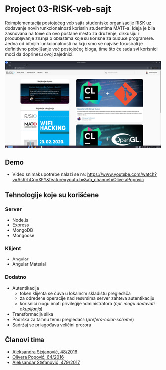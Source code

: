 # Project 03-RISK-veb-sajt

Reimplementacija postojećeg veb sajta studentske organizacije RISK uz dodavanje novih funkcionalnosti korisnih studentima MATF-a. Ideja je bila zasnovana na tome da ovo postane mesto za druženje, diskusiju i produbljivanje znanja o oblastima koje su korisne za buduće programere. Jedna od bitnijih funkcionalnosti na koju smo se najviše fokusirali je definitivno poboljšanje već postojećeg bloga, time što će sada svi korisnici moći da doprinesu ovoj zajednici.

![](screenshots/Screenshot_20200910_162650.png)

## Demo

- Video snimak upotrebe nalazi se na: https://www.youtube.com/watch?v=AsRrhCqnXPY&feature=youtu.be&ab_channel=OliveraPopovic

## Tehnologije koje su korišćene
### Server
- Node.js
- Express
- MongoDB
- Mongoose
### Klijent
- Angular
- Angular Material

### Dodatno
- Autentikacija
  - token klijenta se čuva u lokalnom skladištu pregledača
  - za određene operacije nad resursima server zahteva autentikaciju
  - korisnici mogu imati privilegije administratora (_npr. mogu dodavati okupljanja_)
- Transformacija slika
- Podrška za tamnu temu pregledača (_prefers-color-scheme_)
- Sadržaj se prilagođava veličini prozora

## Članovi tima

- [Aleksandra Stojanović, 48/2016](https://gitlab.com/alex-x-o)
- [Olivera Popović, 64/2016](https://gitlab.com/popovic-olivera)
- [Aleksandar Stefanović, 479/2017](https://gitlab.com/aleksandar-stefanovic)
